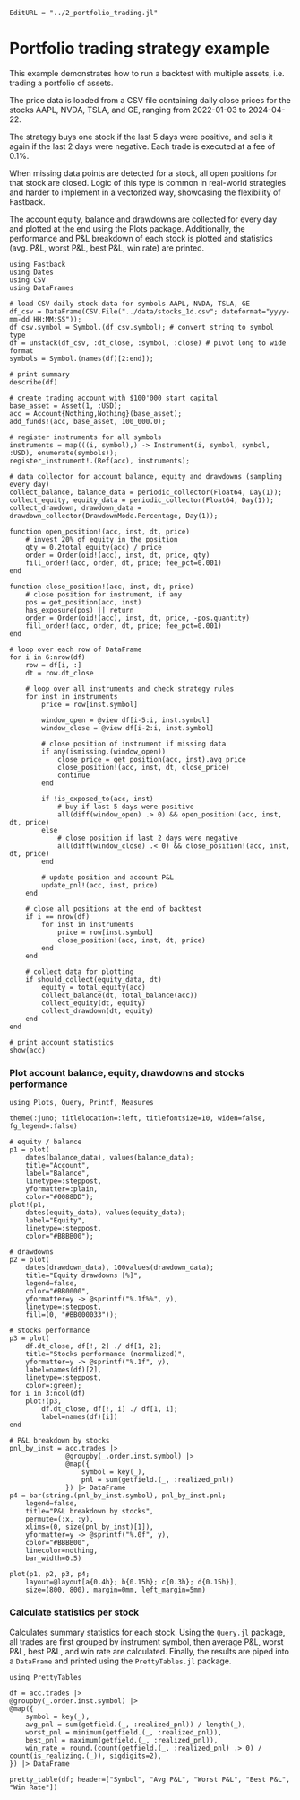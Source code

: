 ```@meta
EditURL = "../2_portfolio_trading.jl"
```

# Portfolio trading strategy example

This example demonstrates how to run a backtest with multiple assets, i.e.
trading a portfolio of assets.

The price data is loaded from a CSV file containing daily close prices for
the stocks AAPL, NVDA, TSLA, and GE, ranging from 2022-01-03 to 2024-04-22.

The strategy buys one stock if the last 5 days were positive,
and sells it again if the last 2 days were negative.
Each trade is executed at a fee of 0.1%.

When missing data points are detected for a stock,
all open positions for that stock are closed.
Logic of this type is common in real-world strategies
and harder to implement in a vectorized way,
showcasing the flexibility of Fastback.

The account equity, balance and drawdowns are collected for
every day and plotted at the end using the Plots package.
Additionally, the performance and P&L breakdown of each stock is plotted
and statistics (avg. P&L, worst P&L, best P&L, win rate) are printed.

````@example 2_portfolio_trading
using Fastback
using Dates
using CSV
using DataFrames

# load CSV daily stock data for symbols AAPL, NVDA, TSLA, GE
df_csv = DataFrame(CSV.File("../data/stocks_1d.csv"; dateformat="yyyy-mm-dd HH:MM:SS"));
df_csv.symbol = Symbol.(df_csv.symbol); # convert string to symbol type
df = unstack(df_csv, :dt_close, :symbol, :close) # pivot long to wide format
symbols = Symbol.(names(df)[2:end]);

# print summary
describe(df)

# create trading account with $100'000 start capital
base_asset = Asset(1, :USD);
acc = Account{Nothing,Nothing}(base_asset);
add_funds!(acc, base_asset, 100_000.0);

# register instruments for all symbols
instruments = map(((i, symbol),) -> Instrument(i, symbol, symbol, :USD), enumerate(symbols));
register_instrument!.(Ref(acc), instruments);

# data collector for account balance, equity and drawdowns (sampling every day)
collect_balance, balance_data = periodic_collector(Float64, Day(1));
collect_equity, equity_data = periodic_collector(Float64, Day(1));
collect_drawdown, drawdown_data = drawdown_collector(DrawdownMode.Percentage, Day(1));

function open_position!(acc, inst, dt, price)
    # invest 20% of equity in the position
    qty = 0.2total_equity(acc) / price
    order = Order(oid!(acc), inst, dt, price, qty)
    fill_order!(acc, order, dt, price; fee_pct=0.001)
end

function close_position!(acc, inst, dt, price)
    # close position for instrument, if any
    pos = get_position(acc, inst)
    has_exposure(pos) || return
    order = Order(oid!(acc), inst, dt, price, -pos.quantity)
    fill_order!(acc, order, dt, price; fee_pct=0.001)
end

# loop over each row of DataFrame
for i in 6:nrow(df)
    row = df[i, :]
    dt = row.dt_close

    # loop over all instruments and check strategy rules
    for inst in instruments
        price = row[inst.symbol]

        window_open = @view df[i-5:i, inst.symbol]
        window_close = @view df[i-2:i, inst.symbol]

        # close position of instrument if missing data
        if any(ismissing.(window_open))
            close_price = get_position(acc, inst).avg_price
            close_position!(acc, inst, dt, close_price)
            continue
        end

        if !is_exposed_to(acc, inst)
            # buy if last 5 days were positive
            all(diff(window_open) .> 0) && open_position!(acc, inst, dt, price)
        else
            # close position if last 2 days were negative
            all(diff(window_close) .< 0) && close_position!(acc, inst, dt, price)
        end

        # update position and account P&L
        update_pnl!(acc, inst, price)
    end

    # close all positions at the end of backtest
    if i == nrow(df)
        for inst in instruments
            price = row[inst.symbol]
            close_position!(acc, inst, dt, price)
        end
    end

    # collect data for plotting
    if should_collect(equity_data, dt)
        equity = total_equity(acc)
        collect_balance(dt, total_balance(acc))
        collect_equity(dt, equity)
        collect_drawdown(dt, equity)
    end
end

# print account statistics
show(acc)
````

### Plot account balance, equity, drawdowns and stocks performance

````@example 2_portfolio_trading
using Plots, Query, Printf, Measures

theme(:juno; titlelocation=:left, titlefontsize=10, widen=false, fg_legend=:false)

# equity / balance
p1 = plot(
    dates(balance_data), values(balance_data);
    title="Account",
    label="Balance",
    linetype=:steppost,
    yformatter=:plain,
    color="#0088DD");
plot!(p1,
    dates(equity_data), values(equity_data);
    label="Equity",
    linetype=:steppost,
    color="#BBBB00");

# drawdowns
p2 = plot(
    dates(drawdown_data), 100values(drawdown_data);
    title="Equity drawdowns [%]",
    legend=false,
    color="#BB0000",
    yformatter=y -> @sprintf("%.1f%%", y),
    linetype=:steppost,
    fill=(0, "#BB000033"));

# stocks performance
p3 = plot(
    df.dt_close, df[!, 2] ./ df[1, 2];
    title="Stocks performance (normalized)",
    yformatter=y -> @sprintf("%.1f", y),
    label=names(df)[2],
    linetype=:steppost,
    color=:green);
for i in 3:ncol(df)
    plot!(p3,
        df.dt_close, df[!, i] ./ df[1, i];
        label=names(df)[i])
end

# P&L breakdown by stocks
pnl_by_inst = acc.trades |>
              @groupby(_.order.inst.symbol) |>
              @map({
                  symbol = key(_),
                  pnl = sum(getfield.(_, :realized_pnl))
              }) |> DataFrame
p4 = bar(string.(pnl_by_inst.symbol), pnl_by_inst.pnl;
    legend=false,
    title="P&L breakdown by stocks",
    permute=(:x, :y),
    xlims=(0, size(pnl_by_inst)[1]),
    yformatter=y -> @sprintf("%.0f", y),
    color="#BBBB00",
    linecolor=nothing,
    bar_width=0.5)

plot(p1, p2, p3, p4;
    layout=@layout[a{0.4h}; b{0.15h}; c{0.3h}; d{0.15h}],
    size=(800, 800), margin=0mm, left_margin=5mm)
````

### Calculate statistics per stock

Calculates summary statistics for each stock. Using the `Query.jl` package,
all trades are first grouped by instrument symbol, then average P&L,
worst P&L, best P&L, and win rate are calculated.
Finally, the results are piped into a `DataFrame` and printed
using the `PrettyTables.jl` package.

````@example 2_portfolio_trading
using PrettyTables

df = acc.trades |>
@groupby(_.order.inst.symbol) |>
@map({
    symbol = key(_),
    avg_pnl = sum(getfield.(_, :realized_pnl)) / length(_),
    worst_pnl = minimum(getfield.(_, :realized_pnl)),
    best_pnl = maximum(getfield.(_, :realized_pnl)),
    win_rate = round.(count(getfield.(_, :realized_pnl) .> 0) / count(is_realizing.(_)), sigdigits=2),
}) |> DataFrame

pretty_table(df; header=["Symbol", "Avg P&L", "Worst P&L", "Best P&L", "Win Rate"])
````

